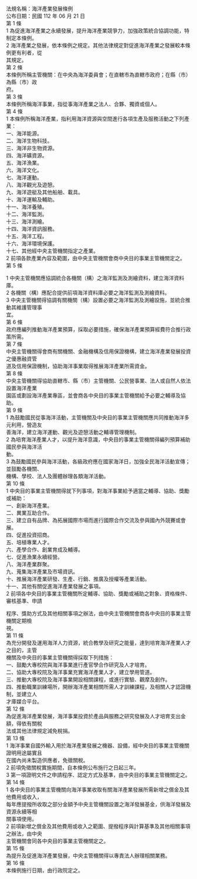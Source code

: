 法規名稱：海洋產業發展條例  
公布日期：民國 112 年 06 月 21 日  
第 1 條  
1 為促進海洋產業之永續發展，提升海洋產業競爭力，加強政策統合協調功能，特制定本條例。  
2 海洋產業之發展，依本條例之規定。其他法律規定對促進海洋產業之發展較本條例更有利者，從  
其規定。  
第 2 條  
本條例所稱主管機關：在中央為海洋委員會；在直轄市為直轄市政府；在縣（市）為縣（市）政  
府。  
第 3 條  
本條例所稱海洋事業，指從事海洋產業之法人、合夥、獨資或個人。  
第 4 條  
1 本條例所稱海洋產業，指利用海洋資源與空間進行各項生產及服務活動之下列產業：  
一、海洋能源。  
二、海洋生物科技。  
三、海洋非生物資源。  
四、海洋礦資源。  
五、海洋漁業。  
六、海洋文化。  
七、海洋運動。  
八、海洋觀光及遊憩。  
九、海洋遊艇及其他船舶、載具。  
十、海洋運輸及輔助。  
十一、海洋養殖。  
十二、海洋監測。  
十三、海洋測繪。  
十四、海洋資訊服務。  
十五、海洋工程。  
十六、海洋環境保護。  
十七、其他經中央主管機關指定之產業。  
2 前項各款產業內容及範圍，由中央主管機關會商中央目的事業主管機關定之。  
第 5 條  


1 中央主管機關應協調統合各機關（構）之海洋監測及測繪資料，建立海洋資料庫。  
2 各機關（構）應配合提供前項海洋資料庫必要之海洋監測及測繪資料。  
3 中央主管機關得協調有關機關（構）設置必要之海洋監測及測繪設施，並統合推動其維護管理事  
宜。  
第 6 條  
政府應編列推動海洋產業預算，採取必要措施，確保海洋產業預算經費符合推行政策所需。  
第 7 條  
中央主管機關得會商有關機關、金融機構及信用保證機構，建立海洋產業發展投資之優惠融資管  
道及信用保證機制，協助海洋事業取得推展海洋產業所需資金。  
第 8 條  
中央主管機關得協助直轄市、縣（市）主管機關、公民營事業、法人或自然人依法設置海洋產業  
園區或劃設海洋產業專區，並會商各中央目的事業主管機關給予必要之輔導及協助。  
第 9 條  
1 為鼓勵國民從事海洋活動，主管機關及中央目的事業主管機關應共同推動海洋多元利用，營造友  
善海洋，建立海洋運動、觀光及遊憩活動之輔導管理機制。  
2 為培育海洋產業人才，以提升海洋意識，中央目的事業主管機關得編列預算補助國民參與海洋活  
動。  
3 為鼓勵國民參與海洋活動，各級政府應在國家海洋日，加強全民海洋活動宣傳；並鼓勵各機關、  
機構、學校、法人及團體辦理各類海洋活動。  
第 10 條  
1 中央目的事業主管機關得就下列事項，對海洋事業給予適當之輔導、協助、獎勵或補助：  
一、創新海洋產業。  
二、異業互助合作。  
三、建立自有品牌、為拓展國際市場而進行國際合作交流及參與國內外競賽或會展。  
四、促進投資招商。  
五、培植專業人才。  
六、產學合作、創業育成及輔導。  
七、促進漁業永續經營。  
八、海洋產業群聚。  
九、蒐集海洋產業及市場資訊。  
十、推展海洋產業研發、生產、行銷、推廣及授權等產業活動。  
十一、其他有關促進海洋產業發展之事項。  
2 前項各中央目的事業主管機關所定輔導、協助、獎勵或補助之對象、資格條件、審核基準、申請  


程序、獎助方式及其他相關事項之辦法，由中央主管機關會商各中央目的事業主管機關定期檢  
視。  
第 11 條  
為充分開發及運用海洋人力資源，統合教學及研究之能量，達到培育海洋產業人才之目的，主管  
機關及中央目的事業主管機關得採取下列措施：  
一、鼓勵大專校院與海洋事業進行產官學合作研究及人才培育。  
二、協助大專校院及海洋事業充實海洋產業人才，建立學用管道。  
三、推動大專校院及海洋事業開設相關課程，或進行實驗、觀摩及創作。  
四、推動職業訓練場所，開辦海洋產業相關所需人才訓練課程，及相關人才認證機制，並建立人  
才庫媒合平台。  
第 12 條  
為促進海洋產業發展，海洋事業投資於產品與服務之研究發展及人才培育支出金額，得依有關稅  
法或其他法律規定減免稅捐。  
第 13 條  
1 海洋事業自國外輸入用於海洋產業發展之機器、設備，經中央目的事業主管機關證明用途屬實且  
在國內尚未製造供應者，免徵關稅。  
2 前項免徵關稅實施期間，自本條例公布施行之日起三年。  
3 第一項證明文件之申請程序、認定方式及基準，由中央目的事業主管機關定之。  
第 14 條  
1 各中央目的事業主管機關向海洋事業收取有關海洋產業發展所需新增之償金及其他費用或收入，  
每年應提撥所收取之部分金額予中央主管機關設置之海洋發展基金，供海洋發展及資源永續等相  
關事項使用。  
2 前項新增之償金及其他費用或收入之範圍、提撥程序與計算基準及其他相關事項之辦法，由中央  
主管機關會同各中央目的事業主管機關定之。  
第 15 條  
為提升及促進海洋產業發展，中央主管機關得以專責法人辦理相關業務。  
第 16 條  
本條例施行日期，由行政院定之。  


